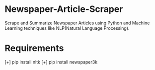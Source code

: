 # Newspaper-Article-Scraper
Scrape and Summarize Newspaper Articles using Python and Machine Learning techniques like NLP(Natural Language Processing).

# Requirements
[+] pip install nltk
[+] pip install newspaper3k
